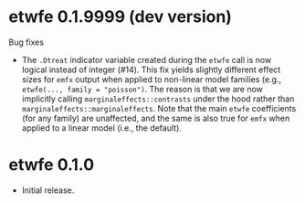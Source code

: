 # etwfe 0.1.9999 (dev version)

Bug fixes

- The `.Dtreat` indicator variable created during the `etwfe` call is now
logical instead of integer (#14). This fix yields slightly different effect
sizes for `emfx` output when applied to non-linear model families (e.g.,
`etwfe(..., family = "poisson")`. The reason is that we are now implicitly
calling `marginaleffects::contrasts` under the hood rather than
`marginaleffects::marginaleffects`. Note that the main `etwfe` coefficients (for
any family) are unaffected, and the same is also true for `emfx` when applied to
a linear model (i.e., the default).

# etwfe 0.1.0

* Initial release. 
